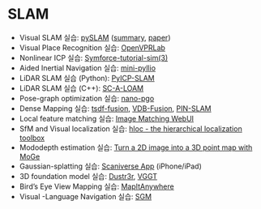 # SLAM

* Visual SLAM 실습: [pySLAM](https://github.com/luigifreda/pyslam) ([summary](https://x.com/LuigiFreda/status/1865126534517764186), [paper](https://arxiv.org/abs/2502.11955))  
* Visual Place Recognition 실습: [OpenVPRLab](https://github.com/amaralibey/OpenVPRLab)  
* Nonlinear ICP 실습: [Symforce-tutorial-sim(3)](https://gsk1m.github.io/slam/2022/07/22/sim3-tutorial.html)  
* Aided Inertial Navigation 실습: [mini-pyllio](https://github.com/gisbi-kim/mini-pyllio)  
* LiDAR SLAM 실습 (Python): [PyICP-SLAM](https://github.com/gisbi-kim/PyICP-SLAM)   
* LiDAR SLAM 실습 (C++): [SC-A-LOAM](https://github.com/gisbi-kim/SC-A-LOAM)  
* Pose-graph optimization 실습: [nano-pgo](https://github.com/gisbi-kim/nano-pgo/tree/main)  
* Dense Mapping 실습: [tsdf-fusion](https://github.com/andyzeng/tsdf-fusion-python), [VDB-Fusion](https://github.com/PRBonn/vdbfusion), [PIN-SLAM](https://github.com/PRBonn/PIN_SLAM)  
* Local feature matching 실습: [Image Matching WebUI](https://huggingface.co/spaces/Realcat/image-matching-webui)  
* SfM and Visual localization 실습: [hloc \- the hierarchical localization toolbox](https://colab.research.google.com/drive/1MrVs9b8aQYODtOGkoaGNF9Nji3sbCNMQ)  
* Mododepth estimation 실습: [Turn a 2D image into a 3D point map with MoGe](https://huggingface.co/spaces/Ruicheng/MoGe)  
* Gaussian-splatting 실습: [Scaniverse App](https://scaniverse.com/) (iPhone/iPad)  
* 3D foundation model 실습: [Dustr3r](https://huggingface.co/spaces/pablovela5620/mini-dust3r), [VGGT](https://github.com/facebookresearch/vggt)  
* Bird’s Eye View Mapping 실습: [MapItAnywhere](https://github.com/MapItAnywhere/MapItAnywhere)  
* Visual \-Language Navigation 실습:  [SGM](https://github.com/sx-zhang/SGM)

